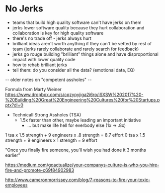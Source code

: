 # No Jerks

- teams that build high quality software can't have jerks on them
- jerks lower software quality because they hurt collaboration and collaboration is key for high quality software
- ‎there's no trade off - jerks always hurt
- ‎brilliant ideas aren't worth anything if they can't be vetted by rest of team (jerks rarely collaborate and rarely search for feedback)
- ‎jerks go rouge building "brilliant" things alone and have disproportional impact with lower quality code
- ‎how to rehab brilliant jerks
- ‎tell them: do you consider all the data? (emotional data, EQ)

-- older notes on "competent assholes" --

Formula from Marty Weiner
https://www.dropbox.com/s/cqzypyjiga2i6ro/iSXSW%202017%20-%20Building%20Great%20Engineering%20Cultures%20for%20Startups.pptx?dl=0

- Technicall Strong Assholes (TSA)
  - 1.5x faster than other, maybe leading an important initiative
    - ... but make life hell for everbody else (1x -> .8x)

1 tsa x 1.5 strength + 9 engineers x .8 strength = 8.7 effort
0 tsa x 1.5 strength + 9 engineers x 1 strength = 9 effort

"Once you finally fire someone, you’ll wish you had done it 3 months earlier"

https://medium.com/goactualize/your-companys-culture-is-who-you-hire-fire-and-promote-c69f84902983

http://www.cameronmorrissey.com/blog/7-reasons-to-fire-your-toxic-employees


